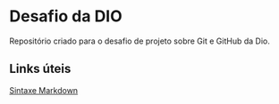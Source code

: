 # Desafio da DIO
Repositório criado para o desafio de projeto sobre Git e GitHub da Dio.


## Links úteis
[Sintaxe Markdown](https://www.markdownguide.org/)
